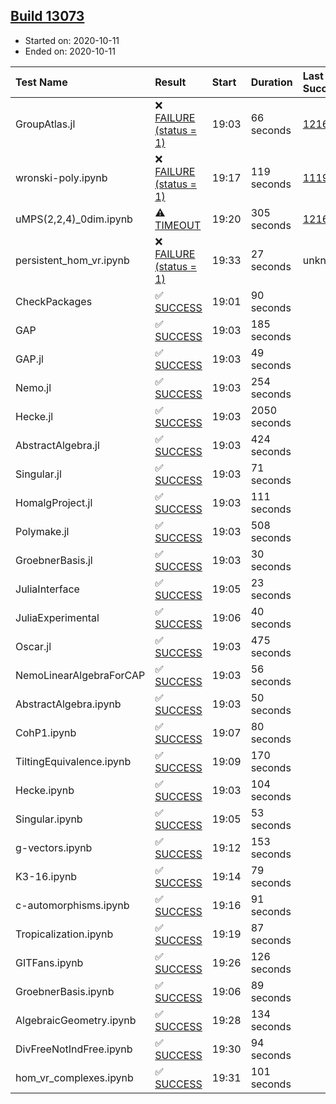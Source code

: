 ## [Build 13073](https://oscarci.mathematik.uni-kl.de/job/oscar/13073/)

* Started on: 2020-10-11
* Ended on: 2020-10-11

| Test Name    | Result | Start | Duration | Last Success | First Failure |
|:-------------|:-------|:------|:---------|:-------------|:--------------|
| GroupAtlas.jl | ❌ [FAILURE (status = 1)](https://oscarci.mathematik.uni-kl.de/job/oscar/13073/artifact/logs/build-13073/GroupAtlas.jl.log) | 19:03 | 66 seconds | [12167](https://oscarci.mathematik.uni-kl.de/job/oscar/12167/) | [12168](https://oscarci.mathematik.uni-kl.de/job/oscar/12168/) |
| wronski-poly.ipynb | ❌ [FAILURE (status = 1)](https://oscarci.mathematik.uni-kl.de/job/oscar/13073/artifact/logs/build-13073/wronski-poly.ipynb.log) | 19:17 | 119 seconds | [11192](https://oscarci.mathematik.uni-kl.de/job/oscar/11192/) | [11193](https://oscarci.mathematik.uni-kl.de/job/oscar/11193/) |
| uMPS(2,2,4)_0dim.ipynb | ⚠ [TIMEOUT](https://oscarci.mathematik.uni-kl.de/job/oscar/13073/artifact/logs/build-13073/uMPS-2-2-4-_0dim.ipynb.log) | 19:20 | 305 seconds | [12167](https://oscarci.mathematik.uni-kl.de/job/oscar/12167/) | [12168](https://oscarci.mathematik.uni-kl.de/job/oscar/12168/) |
| persistent_hom_vr.ipynb | ❌ [FAILURE (status = 1)](https://oscarci.mathematik.uni-kl.de/job/oscar/13073/artifact/logs/build-13073/persistent_hom_vr.ipynb.log) | 19:33 | 27 seconds | unknown | unknown |
| CheckPackages | ✅ [SUCCESS](https://oscarci.mathematik.uni-kl.de/job/oscar/13073/artifact/logs/build-13073/CheckPackages.log) | 19:01 | 90 seconds |  |  |
| GAP | ✅ [SUCCESS](https://oscarci.mathematik.uni-kl.de/job/oscar/13073/artifact/logs/build-13073/GAP.log) | 19:03 | 185 seconds |  |  |
| GAP.jl | ✅ [SUCCESS](https://oscarci.mathematik.uni-kl.de/job/oscar/13073/artifact/logs/build-13073/GAP.jl.log) | 19:03 | 49 seconds |  |  |
| Nemo.jl | ✅ [SUCCESS](https://oscarci.mathematik.uni-kl.de/job/oscar/13073/artifact/logs/build-13073/Nemo.jl.log) | 19:03 | 254 seconds |  |  |
| Hecke.jl | ✅ [SUCCESS](https://oscarci.mathematik.uni-kl.de/job/oscar/13073/artifact/logs/build-13073/Hecke.jl.log) | 19:03 | 2050 seconds |  |  |
| AbstractAlgebra.jl | ✅ [SUCCESS](https://oscarci.mathematik.uni-kl.de/job/oscar/13073/artifact/logs/build-13073/AbstractAlgebra.jl.log) | 19:03 | 424 seconds |  |  |
| Singular.jl | ✅ [SUCCESS](https://oscarci.mathematik.uni-kl.de/job/oscar/13073/artifact/logs/build-13073/Singular.jl.log) | 19:03 | 71 seconds |  |  |
| HomalgProject.jl | ✅ [SUCCESS](https://oscarci.mathematik.uni-kl.de/job/oscar/13073/artifact/logs/build-13073/HomalgProject.jl.log) | 19:03 | 111 seconds |  |  |
| Polymake.jl | ✅ [SUCCESS](https://oscarci.mathematik.uni-kl.de/job/oscar/13073/artifact/logs/build-13073/Polymake.jl.log) | 19:03 | 508 seconds |  |  |
| GroebnerBasis.jl | ✅ [SUCCESS](https://oscarci.mathematik.uni-kl.de/job/oscar/13073/artifact/logs/build-13073/GroebnerBasis.jl.log) | 19:03 | 30 seconds |  |  |
| JuliaInterface | ✅ [SUCCESS](https://oscarci.mathematik.uni-kl.de/job/oscar/13073/artifact/logs/build-13073/JuliaInterface.log) | 19:05 | 23 seconds |  |  |
| JuliaExperimental | ✅ [SUCCESS](https://oscarci.mathematik.uni-kl.de/job/oscar/13073/artifact/logs/build-13073/JuliaExperimental.log) | 19:06 | 40 seconds |  |  |
| Oscar.jl | ✅ [SUCCESS](https://oscarci.mathematik.uni-kl.de/job/oscar/13073/artifact/logs/build-13073/Oscar.jl.log) | 19:03 | 475 seconds |  |  |
| NemoLinearAlgebraForCAP | ✅ [SUCCESS](https://oscarci.mathematik.uni-kl.de/job/oscar/13073/artifact/logs/build-13073/NemoLinearAlgebraForCAP.log) | 19:03 | 56 seconds |  |  |
| AbstractAlgebra.ipynb | ✅ [SUCCESS](https://oscarci.mathematik.uni-kl.de/job/oscar/13073/artifact/logs/build-13073/AbstractAlgebra.ipynb.log) | 19:03 | 50 seconds |  |  |
| CohP1.ipynb | ✅ [SUCCESS](https://oscarci.mathematik.uni-kl.de/job/oscar/13073/artifact/logs/build-13073/CohP1.ipynb.log) | 19:07 | 80 seconds |  |  |
| TiltingEquivalence.ipynb | ✅ [SUCCESS](https://oscarci.mathematik.uni-kl.de/job/oscar/13073/artifact/logs/build-13073/TiltingEquivalence.ipynb.log) | 19:09 | 170 seconds |  |  |
| Hecke.ipynb | ✅ [SUCCESS](https://oscarci.mathematik.uni-kl.de/job/oscar/13073/artifact/logs/build-13073/Hecke.ipynb.log) | 19:03 | 104 seconds |  |  |
| Singular.ipynb | ✅ [SUCCESS](https://oscarci.mathematik.uni-kl.de/job/oscar/13073/artifact/logs/build-13073/Singular.ipynb.log) | 19:05 | 53 seconds |  |  |
| g-vectors.ipynb | ✅ [SUCCESS](https://oscarci.mathematik.uni-kl.de/job/oscar/13073/artifact/logs/build-13073/g-vectors.ipynb.log) | 19:12 | 153 seconds |  |  |
| K3-16.ipynb | ✅ [SUCCESS](https://oscarci.mathematik.uni-kl.de/job/oscar/13073/artifact/logs/build-13073/K3-16.ipynb.log) | 19:14 | 79 seconds |  |  |
| c-automorphisms.ipynb | ✅ [SUCCESS](https://oscarci.mathematik.uni-kl.de/job/oscar/13073/artifact/logs/build-13073/c-automorphisms.ipynb.log) | 19:16 | 91 seconds |  |  |
| Tropicalization.ipynb | ✅ [SUCCESS](https://oscarci.mathematik.uni-kl.de/job/oscar/13073/artifact/logs/build-13073/Tropicalization.ipynb.log) | 19:19 | 87 seconds |  |  |
| GITFans.ipynb | ✅ [SUCCESS](https://oscarci.mathematik.uni-kl.de/job/oscar/13073/artifact/logs/build-13073/GITFans.ipynb.log) | 19:26 | 126 seconds |  |  |
| GroebnerBasis.ipynb | ✅ [SUCCESS](https://oscarci.mathematik.uni-kl.de/job/oscar/13073/artifact/logs/build-13073/GroebnerBasis.ipynb.log) | 19:06 | 89 seconds |  |  |
| AlgebraicGeometry.ipynb | ✅ [SUCCESS](https://oscarci.mathematik.uni-kl.de/job/oscar/13073/artifact/logs/build-13073/AlgebraicGeometry.ipynb.log) | 19:28 | 134 seconds |  |  |
| DivFreeNotIndFree.ipynb | ✅ [SUCCESS](https://oscarci.mathematik.uni-kl.de/job/oscar/13073/artifact/logs/build-13073/DivFreeNotIndFree.ipynb.log) | 19:30 | 94 seconds |  |  |
| hom_vr_complexes.ipynb | ✅ [SUCCESS](https://oscarci.mathematik.uni-kl.de/job/oscar/13073/artifact/logs/build-13073/hom_vr_complexes.ipynb.log) | 19:31 | 101 seconds |  |  |
